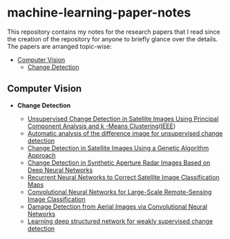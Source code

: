 # machine-learning-paper-notes
This repository contains my notes for the research papers that I read since the creation of the repository for anyone to briefly glance over the details. The papers are arranged topic-wise:

- [Computer Vision](#computer-vision)
  - [Change Detection](https://github.com/dalmia/machine-learning-paper-notes/tree/master/computer-vision/change-detection)

## Computer Vision

- **Change Detection**

  - [Unsupervised Change Detection in Satellite Images Using Principal Component Analysis and k -Means Clustering](https://github.com/dalmia/machine-learning-paper-notes/blob/master/computer-vision/change-detection/Unsupervised%20Change%20Detection%20in%20Satellite%20Using%20PCA%20%2B%20kmeans.md)([IEEE](https://ieeexplore.ieee.org/abstract/document/5196726/))
  - [Automatic analysis of the difference image for unsupervised change detection]()
  - [Change Detection in Satellite Images Using a Genetic Algorithm Approach]()
  - [Change Detection in Synthetic Aperture Radar Images Based on Deep Neural Networks]()
  - [Recurrent Neural Networks to Correct Satellite Image Classification Maps]()
  - [Convolutional Neural Networks for Large-Scale Remote-Sensing Image Classification]()
  - [Damage Detection from Aerial Images via Convolutional Neural Networks]()
  - [Learning deep structured network for weakly supervised change detection]()
